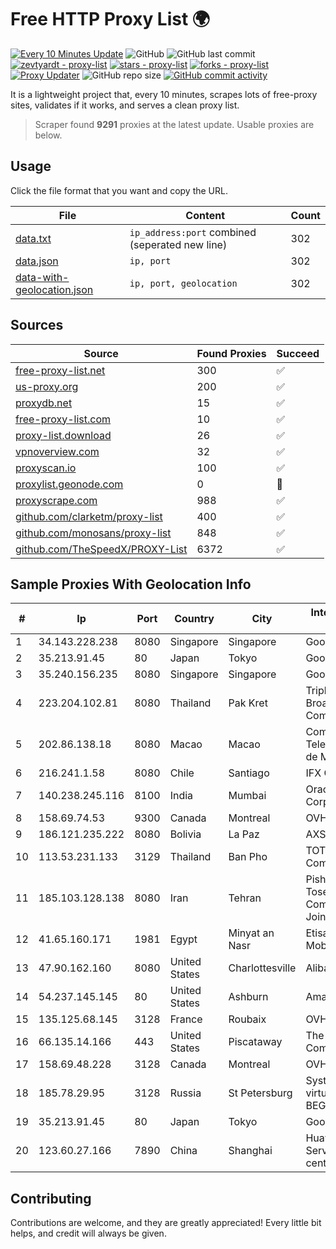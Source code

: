 
# Free HTTP Proxy List 🌍

[![Every 10 Minutes Update](https://github.com/mertguvencli/http-proxy-list/actions/workflows/main.yml/badge.svg?branch=main)](https://github.com/mertguvencli/http-proxy-list/actions/workflows/main.yml)
![GitHub](https://img.shields.io/github/license/mertguvencli/http-proxy-list)
![GitHub last commit](https://img.shields.io/github/last-commit/mertguvencli/http-proxy-list)
[![zevtyardt - proxy-list](https://img.shields.io/static/v1?label=zevtyardt&message=proxy-list&color=blue&logo=github)](https://github.com/zevtyardt/proxy-list "Go to GitHub repo")
[![stars - proxy-list](https://img.shields.io/github/stars/zevtyardt/proxy-list?style=social)](https://github.com/zevtyardt/proxy-list)
[![forks - proxy-list](https://img.shields.io/github/forks/zevtyardt/proxy-list?style=social)](https://github.com/zevtyardt/proxy-list)
[![Proxy Updater](https://github.com/zevtyardt/proxy-list/workflows/Proxy%20Updater/badge.svg)](https://github.com/zevtyardt/proxy-list/actions?query=workflow:"Proxy+Updater")
![GitHub repo size](https://img.shields.io/github/repo-size/zevtyardt/proxy-list)
[![GitHub commit activity](https://img.shields.io/github/commit-activity/m/zevtyardt/proxy-list?logo=commits)](https://github.com/zevtyardt/proxy-list/commits/main)

It is a lightweight project that, every 10 minutes, scrapes lots of free-proxy sites, validates if it works, and serves a clean proxy list.

> Scraper found **9291** proxies at the latest update. Usable proxies are below.

## Usage

Click the file format that you want and copy the URL.

|File|Content|Count|
|----|-------|-----|
|[data.txt](https://raw.githubusercontent.com/mertguvencli/http-proxy-list/main/proxy-list/data.txt)|`ip_address:port` combined (seperated new line)|302|
|[data.json](https://raw.githubusercontent.com/mertguvencli/http-proxy-list/main/proxy-list/data.json)|`ip, port`|302|
|[data-with-geolocation.json](https://raw.githubusercontent.com/mertguvencli/http-proxy-list/main/proxy-list/data-with-geolocation.json)|`ip, port, geolocation`|302|

## Sources

|Source|Found Proxies|Succeed|
|------|-------------|-------|
|[free-proxy-list.net](https://free-proxy-list.net)|300|✅|
|[us-proxy.org](https://www.us-proxy.org)|200|✅|
|[proxydb.net](http://proxydb.net)|15|✅|
|[free-proxy-list.com](https://free-proxy-list.com/?page=&port=&type%5B%5D=http&type%5B%5D=https&up_time=0&search=Search)|10|✅|
|[proxy-list.download](https://www.proxy-list.download/HTTP)|26|✅|
|[vpnoverview.com](https://vpnoverview.com/privacy/anonymous-browsing/free-proxy-servers)|32|✅|
|[proxyscan.io](https://www.proxyscan.io)|100|✅|
|[proxylist.geonode.com](https://proxylist.geonode.com/api/proxy-list?limit=300&page=1&sort_by=lastChecked&sort_type=desc&protocols=http,https)|0|🚫|
|[proxyscrape.com](https://api.proxyscrape.com/v2/?request=displayproxies&protocol=http&timeout=10000&country=all&ssl=all&anonymity=all)|988|✅|
|[github.com/clarketm/proxy-list](https://raw.githubusercontent.com/clarketm/proxy-list/master/proxy-list-raw.txt)|400|✅|
|[github.com/monosans/proxy-list](https://raw.githubusercontent.com/monosans/proxy-list/main/proxies/http.txt)|848|✅|
|[github.com/TheSpeedX/PROXY-List](https://raw.githubusercontent.com/TheSpeedX/PROXY-List/master/http.txt)|6372|✅|


## Sample Proxies With Geolocation Info

|#|Ip|Port|Country|City|Internet Service Provider|
|-|--|----|-------|----|-------------------------|
|1|34.143.228.238|8080|Singapore|Singapore|Google LLC|
|2|35.213.91.45|80|Japan|Tokyo|Google LLC|
|3|35.240.156.235|8080|Singapore|Singapore|Google LLC|
|4|223.204.102.81|8080|Thailand|Pak Kret|Triple T Broadband Public Company Limited|
|5|202.86.138.18|8080|Macao|Macao|Companhia de Telecomunicacoes de Macau|
|6|216.241.1.58|8080|Chile|Santiago|IFX Corporation|
|7|140.238.245.116|8100|India|Mumbai|Oracle Corporation|
|8|158.69.74.53|9300|Canada|Montreal|OVH SAS|
|9|186.121.235.222|8080|Bolivia|La Paz|AXS Bolivia S. A.|
|10|113.53.231.133|3129|Thailand|Ban Pho|TOT Public Company Limited|
|11|185.103.128.138|8080|Iran|Tehran|Pishgaman Toseeh Ertebatat Company (Private Joint Stock)|
|12|41.65.160.171|1981|Egypt|Minyat an Nasr|Etisalat Misr Mobile BB|
|13|47.90.162.160|8080|United States|Charlottesville|Alibaba.com LLC|
|14|54.237.145.145|80|United States|Ashburn|Amazon.com, Inc.|
|15|135.125.68.145|3128|France|Roubaix|OVH SAS|
|16|66.135.14.166|443|United States|Piscataway|The Constant Company, LLC|
|17|158.69.48.228|3128|Canada|Montreal|OVH SAS|
|18|185.78.29.95|3128|Russia|St Petersburg|System servers virtual hosting BEGET.RU|
|19|35.213.91.45|80|Japan|Tokyo|Google LLC|
|20|123.60.27.166|7890|China|Shanghai|Huawei Cloud Service data center|



## Contributing

Contributions are welcome, and they are greatly appreciated! Every
little bit helps, and credit will always be given.

